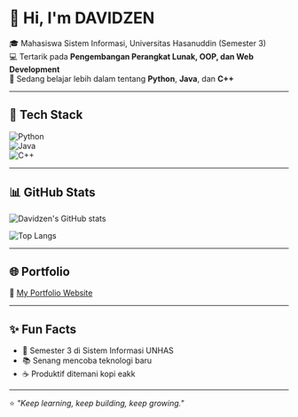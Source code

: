 # 👋 Hi, I'm DAVIDZEN  

🎓 Mahasiswa Sistem Informasi, Universitas Hasanuddin (Semester 3)  
💻 Tertarik pada **Pengembangan Perangkat Lunak, OOP, dan Web Development**  
🚀 Sedang belajar lebih dalam tentang **Python**, **Java**, dan **C++**  

---

## 🔧 Tech Stack  
![Python](https://img.shields.io/badge/Python-3776AB?style=for-the-badge&logo=python&logoColor=white)  
![Java](https://img.shields.io/badge/Java-ED8B00?style=for-the-badge&logo=openjdk&logoColor=white)  
![C++](https://img.shields.io/badge/C++-00599C?style=for-the-badge&logo=c%2B%2B&logoColor=white)  

---

## 📊 GitHub Stats  
![Davidzen's GitHub stats](https://github-readme-stats.vercel.app/api?username=Davidzen111&show_icons=true&theme=tokyonight)  

![Top Langs](https://github-readme-stats.vercel.app/api/top-langs/?username=Davidzen111&layout=compact&theme=tokyonight)  

---

## 🌐 Portfolio  
🔗 [My Portfolio Website](https://Davidzen111.github.io)  

---

## ✨ Fun Facts  
- 🏫 Semester 3 di Sistem Informasi UNHAS  
- 📚 Senang mencoba teknologi baru  
- ☕ Produktif ditemani kopi eakk 

---
⭐️ _"Keep learning, keep building, keep growing."_  
